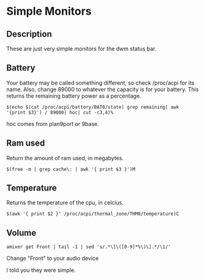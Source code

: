 Simple Monitors
===

Description
---

These are just very simple monitors for the dwm status bar.

Battery
---

Your battery may be called something different, so check /proc/acpi for its name. Also, change 89000 to whatever the capacity is for your battery.
This returns the remaining battery power as a percentage.

	$(echo $(cat /proc/acpi/battery/BAT0/state| grep remaining| awk '{print $3}') / 89000| hoc| cut -c3,4)%

hoc comes from plan9port or 9base.

Ram used
---

Return the amount of ram used, in megabytes.

	$(free -m | grep cache\: | awk '{ print $3 }')M

Temperature
---

Returns the temperature of the cpu, in celcius.

	$(awk '{ print $2 }' /proc/acpi/thermal_zone/THM0/temperature)C

Volume
---

	amixer get Front | tail -1 | sed 's/.*\[\([0-9]*%\)\].*/\1/'

Change "Front" to your audio device

I told you they were simple.
